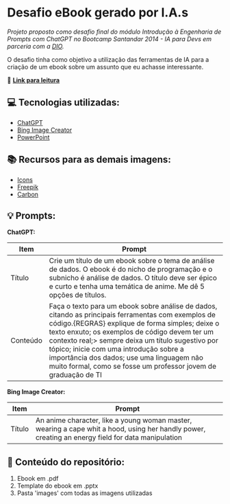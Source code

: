 # Desafio eBook gerado por I.A.s


*Projeto proposto como desafio final do módulo Introdução à Engenharia de Prompts com ChatGPT no Bootcamp Santandar 2014 - IA para Devs em parceria com a [DIO](https://web.dio.me/home).*

O desafio tinha como objetivo a utilização das ferramentas de IA para a criação de um ebook sobre um assunto que eu achasse interessante.

📖 **[Link para leitura](https://github.com/IsahBag/DIO_desafio_ebook/blob/main/output/ebook_final.pdf)**

## 💻 Tecnologias utilizadas:
* [ChatGPT](https://chat.openai.com/)
* [Bing Image Creator](https://www.bing.com/images/create)
* [PowerPoint](https://www.microsoft.com/en/microsoft-365/powerpoint)

## 📚 Recursos para as demais imagens:
 
* [Icons](https://icons8.com/icons/set/github)
* [Freepik](https://br.freepik.com/vetores-gratis/ilustracao-do-conceito-de-analise-da-instalacao_7140765.htm#fromView=search&page=1&position=17&uuid=7c6322cf-061b-4a35-a824-3a7b621ad56e)
* [Carbon](https://carbon.now.sh/)

## 💡 Prompts:

**ChatGPT:**

**Item**  | **Prompt**
----------|------------
Título    | Crie um título de um ebook sobre o tema de        análise de dados. O ebook é do nicho de programação e o subnicho é análise de dados. O título deve ser épico e curto e tenha uma temática de anime. Me dê 5 opções de títulos.
Conteúdo  | Faça o texto para um ebook sobre análise de dados, citando as principais ferramentas com exemplos de código.{REGRAS} explique de forma simples; deixe o texto enxuto; os exemplos de código devem ter um contexto real;> sempre deixa um título sugestivo por tópico; inicie com uma introdução sobre a importância dos dados; use uma linguagem não muito formal, como se fosse um professor jovem de graduação de TI

**Bing Image Creator:**

**Item**  | **Prompt**
----------|------------
Título    |  An anime character, like a young woman master, wearing a cape whit a hood, using her handly power, creating an energy field for data manipulation

## 📁 Conteúdo do repositório:
1. Ebook em .pdf
2. Template do ebook em .pptx
3. Pasta 'images' com todas as imagens utilizadas
